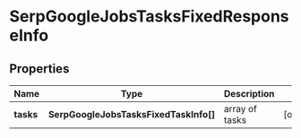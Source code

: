 # SerpGoogleJobsTasksFixedResponseInfo

## Properties

| Name | Type | Description | Notes |
|------------ | ------------- | ------------- | -------------|
**tasks** | **SerpGoogleJobsTasksFixedTaskInfo[]** | array of tasks |[optional]|